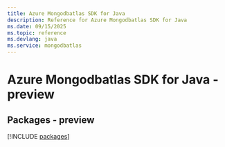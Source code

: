 ```yaml
---
title: Azure Mongodbatlas SDK for Java
description: Reference for Azure Mongodbatlas SDK for Java
ms.date: 09/15/2025
ms.topic: reference
ms.devlang: java
ms.service: mongodbatlas
---
```

# Azure Mongodbatlas SDK for Java - preview
## Packages - preview
[!INCLUDE [packages](mongodbatlas-index.md)]